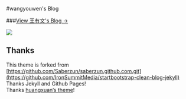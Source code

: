 #wangyouwen's Blog

###[View 王有文's Blog &rarr;](http://wangyouwen.cn)

![](http://wangyouwen.cn/img/blog-desktop.jpg)


## Thanks

This theme is forked from [https://github.com/Saberzun/saberzun.github.com.git](https://github.com/IronSummitMedia/startbootstrap-clean-blog-jekyll)  
Thanks Jekyll and Github Pages!<br>
Thanks [huangxuan‘s theme](https://github.com/Huxpro/huxpro.github.io)!
